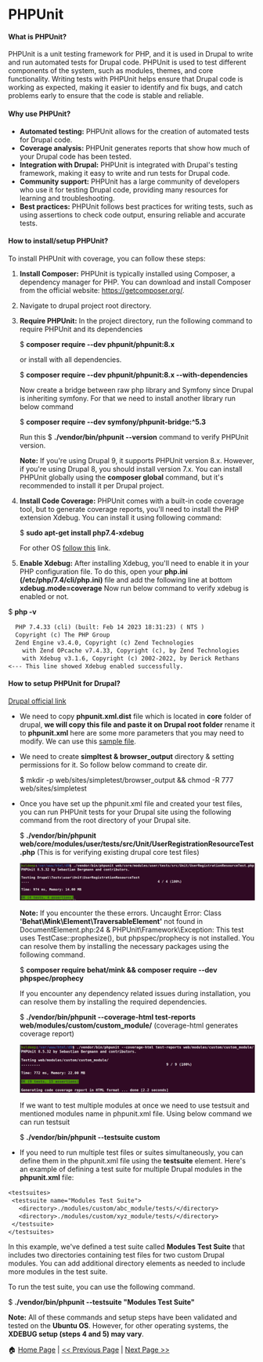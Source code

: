 # PHPUnit #

#### What is PHPUnit? ####

PHPUnit is a unit testing framework for PHP, and it is used in Drupal to write and run automated tests for Drupal code. PHPUnit is used to test different components of the system, such as modules, themes, and core functionality. Writing tests with PHPUnit helps ensure that Drupal code is working as expected, making it easier to identify and fix bugs, and catch problems early to ensure that the code is stable and reliable.

#### Why use PHPUnit? ####

- **Automated testing:** PHPUnit allows for the creation of automated tests for Drupal code.
- **Coverage analysis:** PHPUnit generates reports that show how much of your Drupal code has been tested.
- **Integration with Drupal:** PHPUnit is integrated with Drupal's testing framework, making it easy to write and run tests for Drupal code.
- **Community support:** PHPUnit has a large community of developers who use it for testing Drupal code, providing many resources for learning and troubleshooting.
- **Best practices:** PHPUnit follows best practices for writing tests, such as using assertions to check code output, ensuring reliable and accurate tests.

#### How to install/setup PHPUnit? ####

To install PHPUnit with coverage, you can follow these steps:

1. **Install Composer:** PHPUnit is typically installed using Composer, a dependency manager for PHP. You can download and install Composer from the official website: https://getcomposer.org/.

2. Navigate to drupal project root directory.

3. **Require PHPUnit:** In the project directory, run the following command to require PHPUnit and its dependencies

   $ **composer require --dev phpunit/phpunit:8.x**
   
   or install with all dependencies.
   
   $ **composer require --dev phpunit/phpunit:8.x --with-dependencies**
   
   Now create a bridge between raw php library and Symfony since Drupal is inheriting symfony.
   For that we need to install another library run below command
   
   $ **composer require --dev symfony/phpunit-bridge:^5.3**
   
   Run this $ **./vendor/bin/phpunit --version** command to verify PHPUnit version.
   
   **Note:** If you're using Drupal 9, it supports PHPUnit version 8.x. However, if you're using Drupal 8, you should install version 7.x. You can install PHPUnit globally using the **composer global** command, but it's recommended to install it per Drupal project.
   
4. **Install Code Coverage:** PHPUnit comes with a built-in code coverage tool, but to generate coverage reports, you'll need to install the PHP extension Xdebug. You can install it using following command:

    $ **sudo apt-get install php7.4-xdebug**
    
    For other OS [follow this](https://xdebug.org/docs/install) link.

5. **Enable Xdebug:** After installing Xdebug, you'll need to enable it in your PHP configuration file. To do this, open your **php.ini (/etc/php/7.4/cli/php.ini)** file and add the following line at bottom **xdebug.mode=coverage** Now run below command to verify xdebug is enabled or not.

  $ **php -v**
  ```
    PHP 7.4.33 (cli) (built: Feb 14 2023 18:31:23) ( NTS )
    Copyright (c) The PHP Group
    Zend Engine v3.4.0, Copyright (c) Zend Technologies
      with Zend OPcache v7.4.33, Copyright (c), by Zend Technologies
      with Xdebug v3.1.6, Copyright (c) 2002-2022, by Derick Rethans   <--- This line showed Xdebug enabled successfully.
   ```

#### How to setup PHPUnit for Drupal? ####

[Drupal official link](https://www.drupal.org/docs/automated-testing/phpunit-in-drupal/running-phpunit-tests)

- We need to copy **phpunit.xml.dist** file which is located in **core** folder of drupal, **we will copy this file and paste it on Drupal root folder**
rename it to **phpunit.xml** here are some more parameters that you may need to modify. We can use this [sample file](phpunit.xml).
- We need to create **simpltest & browser_output** directory & setting permissions for it. So follow below command to create dir.

  $ mkdir -p web/sites/simpletest/browser_output && chmod -R 777 web/sites/simpletest
  
- Once you have set up the phpunit.xml file and created your test files, you can run PHPUnit tests for your Drupal site using the following command from the root directory of your Drupal site.

  $ **./vendor/bin/phpunit web/core/modules/user/tests/src/Unit/UserRegistrationResourceTest.php** (This is for verifying existing drupal core test files)
  
     ![Phpunit for core](/images/phpunit-for-core.png)
     
    **Note:** If you encounter the these errors. Uncaught Error: Class **'Behat\Mink\Element\TraversableElement'** not found in DocumentElement.php:24 & PHPUnit\Framework\Exception: This test uses TestCase::prophesize(), but phpspec/prophecy is not installed. You can resolve them by installing the necessary packages using the following command.

  $ **composer require behat/mink && composer require --dev phpspec/prophecy**
  
     If you encounter any dependency related issues during installation, you can resolve them by installing the required dependencies.
  
  $ **./vendor/bin/phpunit --coverage-html test-reports web/modules/custom/custom_module/** (coverage-html generates coverage report)
  
     ![Phpunit for custom module](/images/phpunit-for-custom-module.png)
  
  If we want to test multiple modules at once we need to use testsuit and mentioned modules name in phpunit.xml file. Using below command we can run testsuit
  
  $ **./vendor/bin/phpunit --testsuite custom**

- If you need to run multiple test files or suites simultaneously, you can define them in the phpunit.xml file using the **testsuite** element. Here's an example of defining a test suite for multiple Drupal modules in the **phpunit.xml** file:
```
<testsuites>
 <testsuite name="Modules Test Suite">
   <directory>./modules/custom/abc_module/tests/</directory>
   <directory>./modules/custom/xyz_module/tests/</directory>
 </testsuite>
</testsuites>
```
In this example, we've defined a test suite called **Modules Test Suite** that includes two directories containing test files for two custom Drupal modules. You can add additional directory elements as needed to include more modules in the test suite.

To run the test suite, you can use the following command.

$ **./vendor/bin/phpunit --testsuite "Modules Test Suite"**

**Note:** All of these commands and setup steps have been validated and tested on the **Ubuntu OS**. However, for other operating systems, the **XDEBUG setup (steps 4 and 5) may vary**.

:house: [Home Page](README.md) | [<< Previous Page](database.md) | [Next Page >>](phpunit-details.md)
